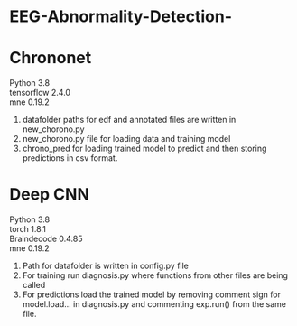 # EEG-Abnormality-Detection-



# Chrononet 
Python 3.8 <br/>
tensorflow 2.4.0 <br/>
mne 0.19.2 <br/>
1. datafolder paths for edf and annotated files are written in new_chorono.py <br/>
2. new_chorono.py file for loading data and training model <br/>
3. chrono_pred for loading trained model to predict and then storing predictions in csv format. <br/>



# Deep CNN
Python 3.8 <br/>
torch 1.8.1 <br/>
Braindecode 0.4.85 <br/>
mne 0.19.2 <br/>
1. Path for datafolder is written in config.py file <br/>
2. For training run diagnosis.py where functions from other files are being called <br/>
3. For predictions load the trained model by removing comment sign for model.load... in diagnosis.py and commenting exp.run() from the same file. <br/>




